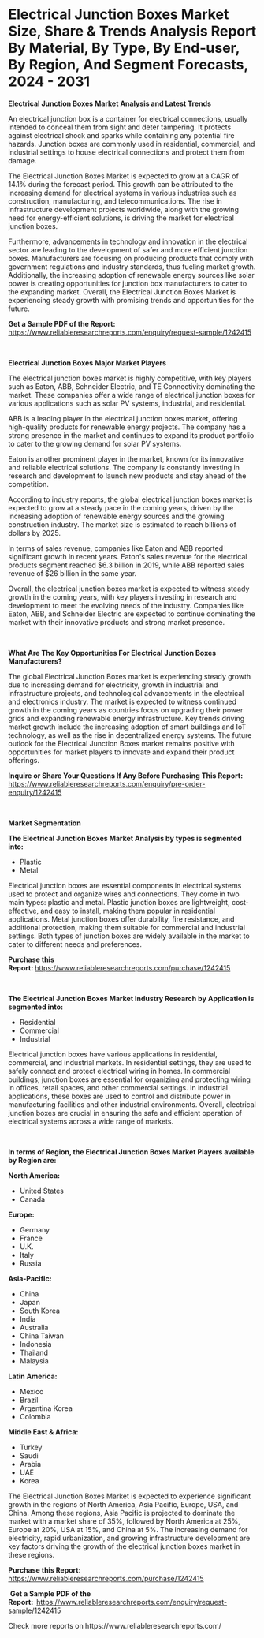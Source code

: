 <p><h1>Electrical Junction Boxes Market Size, Share & Trends Analysis Report By Material, By Type, By End-user, By Region, And Segment Forecasts, 2024 - 2031</h1></p><p><strong>Electrical Junction Boxes Market Analysis and Latest Trends</strong></p>
<p><p>An electrical junction box is a container for electrical connections, usually intended to conceal them from sight and deter tampering. It protects against electrical shock and sparks while containing any potential fire hazards. Junction boxes are commonly used in residential, commercial, and industrial settings to house electrical connections and protect them from damage.</p><p>The Electrical Junction Boxes Market is expected to grow at a CAGR of 14.1% during the forecast period. This growth can be attributed to the increasing demand for electrical systems in various industries such as construction, manufacturing, and telecommunications. The rise in infrastructure development projects worldwide, along with the growing need for energy-efficient solutions, is driving the market for electrical junction boxes.</p><p>Furthermore, advancements in technology and innovation in the electrical sector are leading to the development of safer and more efficient junction boxes. Manufacturers are focusing on producing products that comply with government regulations and industry standards, thus fueling market growth. Additionally, the increasing adoption of renewable energy sources like solar power is creating opportunities for junction box manufacturers to cater to the expanding market. Overall, the Electrical Junction Boxes Market is experiencing steady growth with promising trends and opportunities for the future.</p></p>
<p><strong>Get a Sample PDF of the Report:&nbsp;</strong> <a href="https://www.reliableresearchreports.com/enquiry/request-sample/1242415">https://www.reliableresearchreports.com/enquiry/request-sample/1242415</a></p>
<p>&nbsp;</p>
<p><strong>Electrical Junction Boxes Major Market Players</strong></p>
<p><p>The electrical junction boxes market is highly competitive, with key players such as Eaton, ABB, Schneider Electric, and TE Connectivity dominating the market. These companies offer a wide range of electrical junction boxes for various applications such as solar PV systems, industrial, and residential.</p><p>ABB is a leading player in the electrical junction boxes market, offering high-quality products for renewable energy projects. The company has a strong presence in the market and continues to expand its product portfolio to cater to the growing demand for solar PV systems.</p><p>Eaton is another prominent player in the market, known for its innovative and reliable electrical solutions. The company is constantly investing in research and development to launch new products and stay ahead of the competition.</p><p>According to industry reports, the global electrical junction boxes market is expected to grow at a steady pace in the coming years, driven by the increasing adoption of renewable energy sources and the growing construction industry. The market size is estimated to reach billions of dollars by 2025.</p><p>In terms of sales revenue, companies like Eaton and ABB reported significant growth in recent years. Eaton's sales revenue for the electrical products segment reached $6.3 billion in 2019, while ABB reported sales revenue of $26 billion in the same year.</p><p>Overall, the electrical junction boxes market is expected to witness steady growth in the coming years, with key players investing in research and development to meet the evolving needs of the industry. Companies like Eaton, ABB, and Schneider Electric are expected to continue dominating the market with their innovative products and strong market presence.</p></p>
<p>&nbsp;</p>
<p><strong>What Are The Key Opportunities For Electrical Junction Boxes Manufacturers?</strong></p>
<p><p>The global Electrical Junction Boxes market is experiencing steady growth due to increasing demand for electricity, growth in industrial and infrastructure projects, and technological advancements in the electrical and electronics industry. The market is expected to witness continued growth in the coming years as countries focus on upgrading their power grids and expanding renewable energy infrastructure. Key trends driving market growth include the increasing adoption of smart buildings and IoT technology, as well as the rise in decentralized energy systems. The future outlook for the Electrical Junction Boxes market remains positive with opportunities for market players to innovate and expand their product offerings.</p></p>
<p><strong>Inquire or Share Your Questions If Any Before Purchasing This Report:</strong> <a href="https://www.reliableresearchreports.com/enquiry/pre-order-enquiry/1242415">https://www.reliableresearchreports.com/enquiry/pre-order-enquiry/1242415</a></p>
<p>&nbsp;</p>
<p><strong>Market Segmentation</strong></p>
<p><strong>The Electrical Junction Boxes Market Analysis by types is segmented into:</strong></p>
<p><ul><li>Plastic</li><li>Metal</li></ul></p>
<p><p>Electrical junction boxes are essential components in electrical systems used to protect and organize wires and connections. They come in two main types: plastic and metal. Plastic junction boxes are lightweight, cost-effective, and easy to install, making them popular in residential applications. Metal junction boxes offer durability, fire resistance, and additional protection, making them suitable for commercial and industrial settings. Both types of junction boxes are widely available in the market to cater to different needs and preferences.</p></p>
<p><strong>Purchase this Report:&nbsp;</strong><a href="https://www.reliableresearchreports.com/purchase/1242415">https://www.reliableresearchreports.com/purchase/1242415</a></p>
<p>&nbsp;</p>
<p><strong>The Electrical Junction Boxes Market Industry Research by Application is segmented into:</strong></p>
<p><ul><li>Residential</li><li>Commercial</li><li>Industrial</li></ul></p>
<p><p>Electrical junction boxes have various applications in residential, commercial, and industrial markets. In residential settings, they are used to safely connect and protect electrical wiring in homes. In commercial buildings, junction boxes are essential for organizing and protecting wiring in offices, retail spaces, and other commercial settings. In industrial applications, these boxes are used to control and distribute power in manufacturing facilities and other industrial environments. Overall, electrical junction boxes are crucial in ensuring the safe and efficient operation of electrical systems across a wide range of markets.</p></p>
<p>&nbsp;</p>
<p><strong>In terms of Region, the Electrical Junction Boxes Market Players available by Region are:</strong></p>
<p>
    <p> <strong> North America: </strong>
        <ul>
            <li>United States</li>
            <li>Canada</li>
        </ul>
        </p> 
    <p> <strong> Europe: </strong>
        <ul>
            <li>Germany</li>
            <li>France</li>
            <li>U.K.</li>
            <li>Italy</li>
            <li>Russia</li>
        </ul>
        </p> 
    <p> <strong> Asia-Pacific: </strong>
        <ul>
            <li>China</li>
            <li>Japan</li>
            <li>South Korea</li>
            <li>India</li>
            <li>Australia</li>
            <li>China Taiwan</li>
            <li>Indonesia</li>
            <li>Thailand</li>
            <li>Malaysia</li>
        </ul>
        </p> 
    <p> <strong> Latin America: </strong>
        <ul>
            <li>Mexico</li>
            <li>Brazil</li>
            <li>Argentina Korea</li>
            <li>Colombia</li>
        </ul>
        </p> 
    <p> <strong> Middle East & Africa: </strong>
        <ul>
            <li>Turkey</li>
            <li>Saudi</li>
            <li>Arabia</li>
            <li>UAE</li>
            <li>Korea</li>
        </ul>
    </p>
    </p>
<p><p>The Electrical Junction Boxes Market is expected to experience significant growth in the regions of North America, Asia Pacific, Europe, USA, and China. Among these regions, Asia Pacific is projected to dominate the market with a market share of 35%, followed by North America at 25%, Europe at 20%, USA at 15%, and China at 5%. The increasing demand for electricity, rapid urbanization, and growing infrastructure development are key factors driving the growth of the electrical junction boxes market in these regions.</p></p>
<p><strong>Purchase this Report: </strong><a href="https://www.reliableresearchreports.com/purchase/1242415">https://www.reliableresearchreports.com/purchase/1242415</a></p>
<p>&nbsp;<strong>Get a Sample PDF of the Report:&nbsp;&nbsp;</strong><a href="https://www.reliableresearchreports.com/enquiry/request-sample/1242415">https://www.reliableresearchreports.com/enquiry/request-sample/1242415</a></p>
<p><strong></strong></p>
<p>Check more reports on https://www.reliableresearchreports.com/</p>
